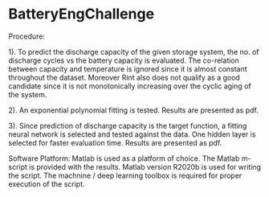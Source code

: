 # BatteryEngChallenge

Procedure:

1). To predict the discharge capacity of the given storage system, the no. of discharge cycles vs the battery capacity is evaluated. The co-relation between capacity and temperature is ignored since it is almost constant throughout the dataset.
Moreover Rint also does not qualify as a good candidate since it is not monotonically increasing over the cyclic aging of the system.

2). An exponential polynomial fitting is tested. Results are presented as pdf.

3). Since prediction of discharge capacity is the target function, a fitting neural network is selected and tested against the data. One hidden layer is selected for faster evaluation time. Results are presented as pdf.

Software Platform:
Matlab is used as a platform of choice. The Matlab m-script is provided with the results. Matlab version R2020b is used for writing the script. The machnine / deep learning toolbox is required for proper execution of the script.
